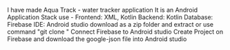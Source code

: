 I have made Aqua Track - water tracker application
It is an Android Application
Stack use -
Frontend: XML, Kotlin
Backend: Kotlin
Database: Firebase
IDE: Android studio
download as a zip folder and extract or use command "git clone " 
Connect Firebase to Android studio 
Create Project on Firebase and download the google-json file into Android studio
